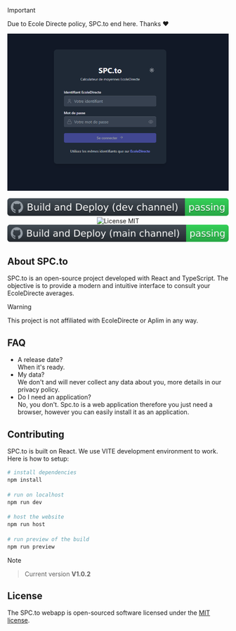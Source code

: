 > [!IMPORTANT]
> Due to Ecole Directe policy, SPC.to end here. Thanks ❤️


<p align="center"><a href="https://spcto.netlify.app/" target="_blank"><img src="https://github.com/Lluciocc/spc.to/blob/main/img/1.PNG" width="800" alt="Ecole Directe Plus logo"></a></p>
<p align="center">
<img src="https://github.com/Lluciocc/spc.to/blob/main/img/badge_1.svg" alt="Build Status (dev-channel)">
<img alt="License MIT" src="https://img.shields.io/badge/license-MIT-green">
<img src="https://github.com/Lluciocc/spc.to/blob/main/img/badge.svg" alt="Build Status (dev-channel)">
</p>

## About SPC.to

SPC.to is an open-source project developed with React and TypeScript. The objective is to provide a modern and intuitive interface to consult your EcoleDirecte averages.

> [!warning]
> This project is not affiliated with EcoleDirecte or Aplim in any way.

## FAQ

- A release date?<br>When it's ready.
- My data?<br>We don't and will never collect any data about you, more details in our privacy policy.
- Do I need an application?<br>No, you don't. Spc.to is a web application therefore you just need a browser, however you can easily install it as an application.

## Contributing

SPC.to is built on React. We use VITE development environment to work. Here is how to setup:

```bash
# install dependencies
npm install

# run on localhost
npm run dev

# host the website
npm run host

# run preview of the build
npm run preview
```

> [!NOTE] 
>> Current version
> __V1.0.2__
> 

## License

The SPC.to webapp is open-sourced software licensed under the [MIT license](https://opensource.org/licenses/MIT).
